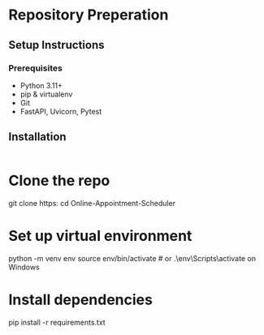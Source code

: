 # Repository Preperation
## Setup Instructions

### Prerequisites
- Python 3.11+
- pip & virtualenv
- Git
- FastAPI, Uvicorn, Pytest

## Installation

```bash
```
# Clone the repo
git clone https:
cd Online-Appointment-Scheduler

# Set up virtual environment
python -m venv env
source env/bin/activate  # or .\env\Scripts\activate on Windows

# Install dependencies
pip install -r requirements.txt
